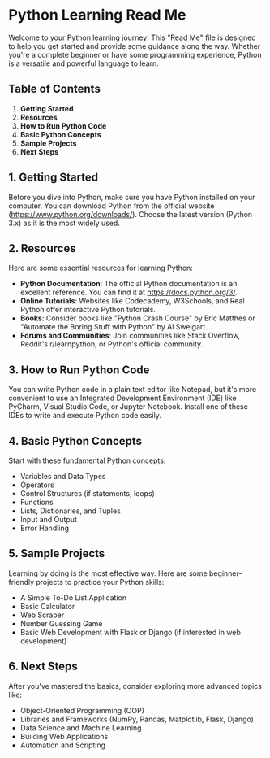 # Python Learning Read Me

Welcome to your Python learning journey! This "Read Me" file is designed to help you get started and provide some guidance along the way. Whether you're a complete beginner or have some programming experience, Python is a versatile and powerful language to learn.

## Table of Contents
1. **Getting Started**
2. **Resources**
3. **How to Run Python Code**
4. **Basic Python Concepts**
5. **Sample Projects**
6. **Next Steps**

## 1. Getting Started
Before you dive into Python, make sure you have Python installed on your computer. You can download Python from the official website (https://www.python.org/downloads/). Choose the latest version (Python 3.x) as it is the most widely used.

## 2. Resources
Here are some essential resources for learning Python:
- **Python Documentation**: The official Python documentation is an excellent reference. You can find it at https://docs.python.org/3/.
- **Online Tutorials**: Websites like Codecademy, W3Schools, and Real Python offer interactive Python tutorials.
- **Books**: Consider books like "Python Crash Course" by Eric Matthes or "Automate the Boring Stuff with Python" by Al Sweigart.
- **Forums and Communities**: Join communities like Stack Overflow, Reddit's r/learnpython, or Python's official community.

## 3. How to Run Python Code
You can write Python code in a plain text editor like Notepad, but it's more convenient to use an Integrated Development Environment (IDE) like PyCharm, Visual Studio Code, or Jupyter Notebook. Install one of these IDEs to write and execute Python code easily.

## 4. Basic Python Concepts
Start with these fundamental Python concepts:
- Variables and Data Types
- Operators
- Control Structures (if statements, loops)
- Functions
- Lists, Dictionaries, and Tuples
- Input and Output
- Error Handling

## 5. Sample Projects
Learning by doing is the most effective way. Here are some beginner-friendly projects to practice your Python skills:
- A Simple To-Do List Application
- Basic Calculator
- Web Scraper
- Number Guessing Game
- Basic Web Development with Flask or Django (if interested in web development)

## 6. Next Steps
After you've mastered the basics, consider exploring more advanced topics like:
- Object-Oriented Programming (OOP)
- Libraries and Frameworks (NumPy, Pandas, Matplotlib, Flask, Django)
- Data Science and Machine Learning
- Building Web Applications
- Automation and Scripting



